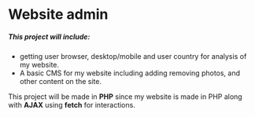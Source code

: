 # Website admin

##### This project will include:

- getting user browser, desktop/mobile and user country for analysis of my website.
- A basic CMS for my website including adding removing photos, and other content on the site.

This project will be made in **PHP** since my website is made in PHP along with **AJAX** using **fetch** for interactions.
